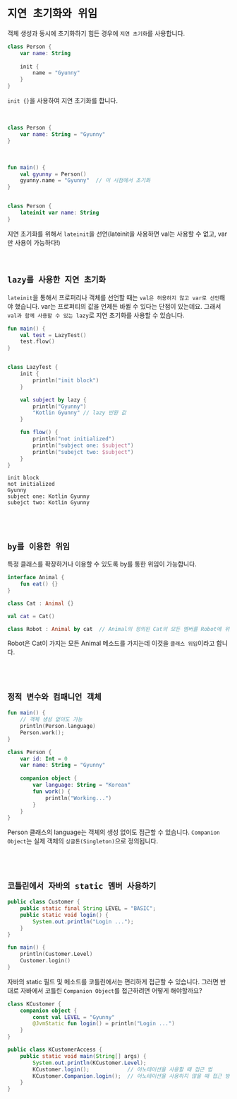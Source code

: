# `지연 초기화와 위임`

객체 생성과 동시에 초기화하기 힘든 경우에 `지연 초기화`를 사용합니다.

```kotlin
class Person {
    var name: String
    
    init {
        name = "Gyunny"
    }
}
```

`init {}`을 사용하여 지연 초기화를 합니다.

<br>

```kotlin
class Person {
    var name: String = "Gyunny"
}
```

<br>

```kotlin
fun main() {
    val gyunny = Person()
    gyunny.name = "Gyunny"  // 이 시점에서 초기화
}


class Person {
    lateinit var name: String
}
```

지연 초기화를 위해서 `lateinit`을 선언(lateinit을 사용하면 val는 사용할 수 없고, var만 사용이 가능하다!)

<br>

## `lazy를 사용한 지연 초기화`

`lateinit`을 통해서 프로퍼리나 객체를 선언할 때는 `val은 허용하지 않고 var로 선언`해야 했습니다. 
var는 프로퍼티의 값을 언제든 바뀔 수 있다는 단점이 있는데요. 그래서 `val과 함께 사용할 수 있는 lazy`로 지연 초기화를 사용할 수 있습니다. 

```kotlin
fun main() {
    val test = LazyTest()
    test.flow()
}


class LazyTest {
    init {
        println("init block")
    }

    val subject by lazy {
        println("Gyunny")
        "Kotlin Gyunny" // lazy 반환 값
    }

    fun flow() {
        println("not initialized")
        println("subject one: $subject")
        println("subejct two: $subject")
    }
}
```

```
init block
not initialized
Gyunny
subject one: Kotlin Gyunny
subejct two: Kotlin Gyunny
```

<br> <br>

## `by를 이용한 위임`

특정 클래스를 확장하거나 이용할 수 있도록 by를 통한 위임이 가능합니다.

```kotlin
interface Animal {
    fun eat() {}
}

class Cat : Animal {}

val cat = Cat()

class Robot : Animal by cat  // Animal의 정의된 Cat의 모든 멤버를 Robot에 위임
```

Robot은 Cat이 가지는 모든 Animal 메소드를 가지는데 이것을 `클래스 위임`이라고 합니다.   

<br> <br>

## `정적 변수와 컴패니언 객체`

```kotlin
fun main() {
    // 객체 생성 없이도 가능
    println(Person.language)
    Person.work();
}

class Person {
    var id: Int = 0
    var name: String = "Gyunny"
    
    companion object {
        var language: String = "Korean"
        fun work() {
            println("Working...")
        }
    }
}
```

Person 클래스의 language는 객체의 생성 없이도 접근할 수 있습니다. `Companion Object`는 실제 객체의 `싱글톤(Singleton)`으로 정의됩니다.

<br> <br>

## `코틀린에서 자바의 static 멤버 사용하기`

```java
public class Customer {
    public static final String LEVEL = "BASIC";
    public static void login() {
        System.out.println("Login ...");
    }
}
```

```kotlin
fun main() {
    println(Customer.Level)
    Customer.login()
}
```

자바의 static 필드 및 메소드를 코틀린에서는 편리하게 접근할 수 있습니다. 그러면 반대로 자바에서 코틀린 `Companion Object`를 접근하려면 어떻게 해야할까요? 

```kotlin
class KCustomer {
    companion object {
        const val LEVEL = "Gyunny"
        @JvmStatic fun login() = println("Login ...")
    }
}
```
```java
public class KCustomerAccess {
    public static void main(String[] args) {
        System.out.println(KCustomer.Level);
        KCustomer.login();            // 어노테이션을 사용할 때 접근 법 
        KCustomer.Companion.login();  // 어노테이션을 사용하지 않을 때 접근 방법 
    }
}
```

